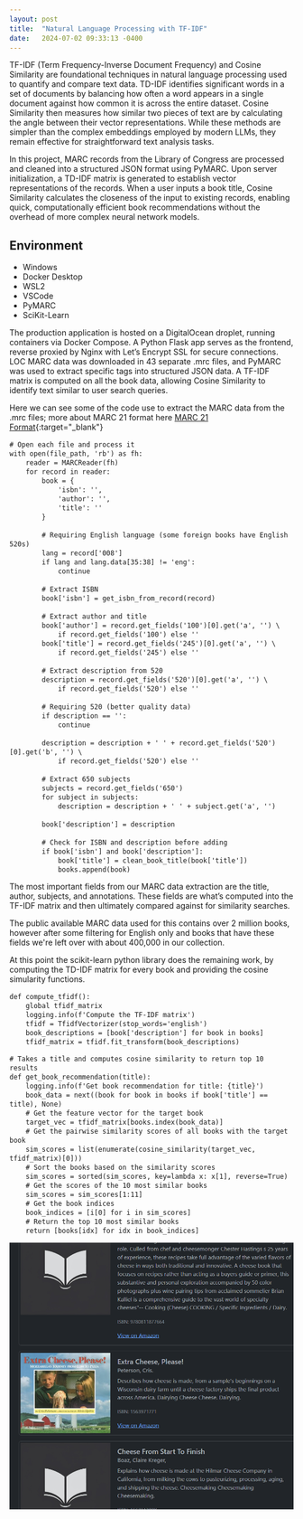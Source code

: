 ```yaml
---
layout: post
title:  "Natural Language Processing with TF-IDF"
date:   2024-07-02 09:33:13 -0400
---
```


TF-IDF (Term Frequency-Inverse Document Frequency) and Cosine Similarity are foundational techniques in natural language processing used to quantify and compare text data. TD-IDF identifies significant words in a set of documents by balancing how often a word appears in a single document against how common it is across the entire dataset. Cosine Similarity then measures how similar two pieces of text are by calculating the angle between their vector representations. While these methods are simpler than the complex embeddings employed by modern LLMs, they remain effective for straightforward text analysis tasks.

In this project, MARC records from the Library of Congress are processed and cleaned into a structured JSON format using PyMARC. Upon server initialization, a TD-IDF matrix is generated to establish vector representations of the records. When a user inputs a book title, Cosine Similarity calculates the closeness of the input to existing records, enabling quick, computationally efficient book recommendations without the overhead of more complex neural network models.

## Environment
- Windows
- Docker Desktop
- WSL2
- VSCode
- PyMARC
- SciKit-Learn

The production application is hosted on a DigitalOcean droplet, running containers via Docker Compose. A Python Flask app serves as the frontend, reverse proxied by Nginx with Let’s Encrypt SSL for secure connections. LOC MARC data was downloaded in 43 separate .mrc files, and PyMARC was used to extract specific tags into structured JSON data. A TF-IDF matrix is computed on all the book data, allowing Cosine Similarity to identify text similar to user search queries.

Here we can see some of the code use to extract the MARC data from the .mrc files; more about MARC 21 format here [MARC 21 Format](https://www.loc.gov/marc/bibliographic/){:target="_blank"}

```
# Open each file and process it
with open(file_path, 'rb') as fh:
    reader = MARCReader(fh)
    for record in reader:
        book = {
            'isbn': '',
            'author': '',
            'title': ''
        }

        # Requiring English language (some foreign books have English 520s)
        lang = record['008']
        if lang and lang.data[35:38] != 'eng':
            continue

        # Extract ISBN
        book['isbn'] = get_isbn_from_record(record)

        # Extract author and title
        book['author'] = record.get_fields('100')[0].get('a', '') \
            if record.get_fields('100') else ''
        book['title'] = record.get_fields('245')[0].get('a', '') \
            if record.get_fields('245') else ''

        # Extract description from 520
        description = record.get_fields('520')[0].get('a', '') \
            if record.get_fields('520') else ''

        # Requiring 520 (better quality data)
        if description == '':
            continue

        description = description + ' ' + record.get_fields('520')[0].get('b', '') \
            if record.get_fields('520') else ''

        # Extract 650 subjects
        subjects = record.get_fields('650')
        for subject in subjects:
            description = description + ' ' + subject.get('a', '')

        book['description'] = description

        # Check for ISBN and description before adding
        if book['isbn'] and book['description']:
            book['title'] = clean_book_title(book['title'])
            books.append(book)

```

The most important fields from our MARC data extraction are the title, author, subjects, and annotations. These fields are what’s computed into the TF-IDF matrix and then ultimately compared against for similarity searches.

The public available MARC data used for this contains over 2 million books, however after some filtering for English only and books that have these fields we're left over with about 400,000 in our collection.

At this point the scikit-learn python library does the remaining work, by computing the TD-IDF matrix for every book and providing the cosine simularity functions.

```
def compute_tfidf():
    global tfidf_matrix
    logging.info(f'Compute the TF-IDF matrix')
    tfidf = TfidfVectorizer(stop_words='english')
    book_descriptions = [book['description'] for book in books]
    tfidf_matrix = tfidf.fit_transform(book_descriptions)
```

```
# Takes a title and computes cosine similarity to return top 10 results
def get_book_recommendation(title):
    logging.info(f'Get book recommendation for title: {title}')
    book_data = next((book for book in books if book['title'] == title), None)
    # Get the feature vector for the target book
    target_vec = tfidf_matrix[books.index(book_data)]
    # Get the pairwise similarity scores of all books with the target book
    sim_scores = list(enumerate(cosine_similarity(target_vec, tfidf_matrix)[0]))
    # Sort the books based on the similarity scores
    sim_scores = sorted(sim_scores, key=lambda x: x[1], reverse=True)
    # Get the scores of the 10 most similar books
    sim_scores = sim_scores[1:11]
    # Get the book indices
    book_indices = [i[0] for i in sim_scores]
    # Return the top 10 most similar books
    return [books[idx] for idx in book_indices]
```

![Example book search](/assets/20240702-bbb.png)